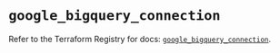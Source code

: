 # `google_bigquery_connection`

Refer to the Terraform Registry for docs: [`google_bigquery_connection`](https://registry.terraform.io/providers/hashicorp/google-beta/6.9.0/docs/resources/google_bigquery_connection).
